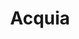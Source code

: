 ---
facebook: https://facebook.com/acquia
googleplus: https://plus.google.com/+acquia
linkedin: http://linkedin.com/company/167056
logohandle: acquia
sort: acquia
title: Acquia
twitter: https://x.com/acquia
website: https://www.acquia.com/
wikipedia: https://en.wikipedia.org/wiki/Acquia
youtube: https://youtube.com/user/AcquiaTV
---